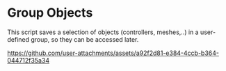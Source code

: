# Group Objects

This script saves a selection of objects (controllers, meshes,..) in a user-defined group, so they can be accessed later.




https://github.com/user-attachments/assets/a92f2d81-e384-4ccb-b364-044712f35a34

